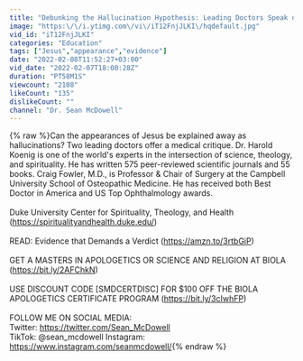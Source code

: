 ```yaml
---
title: "Debunking the Hallucination Hypothesis: Leading Doctors Speak on Jesus"
image: "https:\/\/i.ytimg.com\/vi\/iT12FnjJLKI\/hqdefault.jpg"
vid_id: "iT12FnjJLKI"
categories: "Education"
tags: ["Jesus","appearance","evidence"]
date: "2022-02-08T11:52:27+03:00"
vid_date: "2022-02-07T18:00:28Z"
duration: "PT58M1S"
viewcount: "2108"
likeCount: "135"
dislikeCount: ""
channel: "Dr. Sean McDowell"
---
```

{% raw %}Can the appearances of Jesus be explained away as hallucinations? Two leading doctors offer a medical critique. Dr. Harold Koenig is one of the world's experts in the intersection of science, theology, and spirituality. He has written 575 peer-reviewed scientific journals and 55 books. Craig Fowler, M.D., is Professor &amp; Chair of Surgery at the Campbell University School of Osteopathic Medicine. He has received both Best Doctor in America and US Top Ophthalmology awards.<br /><br />Duke University Center for Spirituality, Theology, and Health (<a rel="nofollow" target="blank" href="https://spiritualityandhealth.duke.edu/)">https://spiritualityandhealth.duke.edu/)</a><br /><br />READ: Evidence that Demands a Verdict (<a rel="nofollow" target="blank" href="https://amzn.to/3rtbGiP)">https://amzn.to/3rtbGiP)</a><br /><br />GET A MASTERS IN APOLOGETICS OR SCIENCE AND RELIGION AT BIOLA (<a rel="nofollow" target="blank" href="https://bit.ly/2AFChkN)">https://bit.ly/2AFChkN)</a> <br /><br />USE DISCOUNT CODE [SMDCERTDISC] FOR $100 OFF THE BIOLA APOLOGETICS CERTIFICATE PROGRAM (<a rel="nofollow" target="blank" href="https://bit.ly/3cIwhFP)">https://bit.ly/3cIwhFP)</a> <br /><br />FOLLOW ME ON SOCIAL MEDIA: <br />Twitter: <a rel="nofollow" target="blank" href="https://twitter.com/Sean_McDowell">https://twitter.com/Sean_McDowell</a> <br />TikTok: @sean_mcdowell Instagram: <a rel="nofollow" target="blank" href="https://www.instagram.com/seanmcdowell/">https://www.instagram.com/seanmcdowell/</a>{% endraw %}
